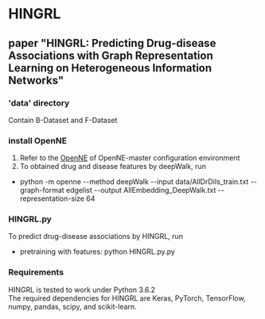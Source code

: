 # HINGRL
## paper "HINGRL: Predicting Drug-disease Associations with Graph Representation Learning on Heterogeneous Information Networks"

### 'data' directory
Contain  B-Dataset and F-Dataset

### install OpenNE
1. Refer to the [OpenNE](https://github.com/thunlp/OpenNE/tree/pytorch) of OpenNE-master configuration environment
2. To obtained drug and disease features by deepWalk, run
  - python -m openne --method deepWalk --input data/AllDrDiIs_train.txt --graph-format edgelist --output AllEmbedding_DeepWalk.txt --representation-size 64

### HINGRL.py
To predict drug-disease associations by HINGRL, run
  - pretraining with features: python HINGRL.py.py

### Requirements
HINGRL is tested to work under Python 3.6.2  
The required dependencies for HINGRL  are Keras, PyTorch, TensorFlow, numpy, pandas, scipy, and scikit-learn.
